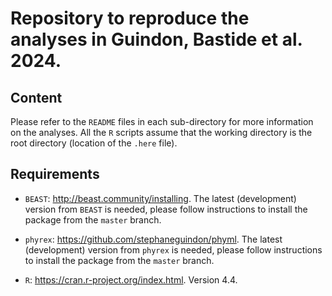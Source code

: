 # Repository to reproduce the analyses in Guindon, Bastide et al. 2024.

## Content

Please refer to the `README` files in each sub-directory for more information on the analyses.
All the `R` scripts assume that the working directory is the root directory
(location of the `.here` file).

## Requirements

* `BEAST`: http://beast.community/installing. 
  The latest (development) version from `BEAST` is needed,
  please follow instructions to install the package from the `master` branch.
  
* `phyrex`: https://github.com/stephaneguindon/phyml.
  The latest (development) version from `phyrex` is needed,
  please follow instructions to install the package from the `master` branch.

* `R`: https://cran.r-project.org/index.html. Version 4.4.
